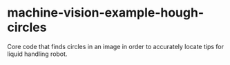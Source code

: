 # machine-vision-example-hough-circles
Core code that finds circles in an image in order to accurately locate tips for liquid handling robot.
